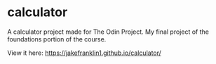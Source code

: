 # calculator

A calculator project made for The Odin Project. My final project of the foundations portion of the course.

View it here: https://jakefranklin1.github.io/calculator/ 
